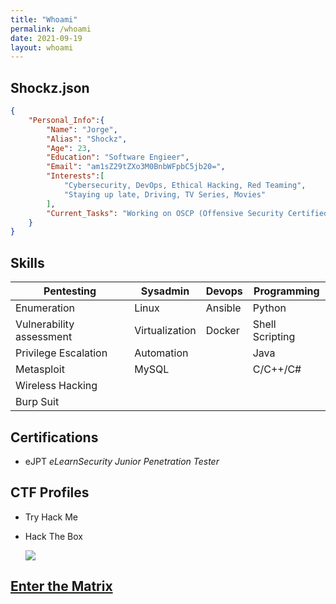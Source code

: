 ```yaml
---
title: "Whoami"
permalink: /whoami
date: 2021-09-19
layout: whoami
---
```


## Shockz.json

```json
{
    "Personal_Info":{
        "Name": "Jorge",
        "Alias": "Shockz",
        "Age": 23,
        "Education": "Software Engieer",
        "Email": "am1sZ29tZXo3M0BnbWFpbC5jb20=",
        "Interests":[
            "Cybersecurity, DevOps, Ethical Hacking, Red Teaming",
            "Staying up late, Driving, TV Series, Movies"
        ],
        "Current_Tasks": "Working on OSCP (Offensive Security Certified Professional)"
    }
}
```

## Skills

| Pentesting | Sysadmin | Devops |  Programming |
|-------|--------|---------|---------|
| Enumeration | Linux | Ansible | Python |
| Vulnerability assessment | Virtualization | Docker | Shell Scripting |
| Privilege Escalation | Automation |  | Java |
| Metasploit | MySQL |  | C/C++/C# |
| Wireless Hacking |  |  |  |
| Burp Suit | |  |  |

## Certifications

* eJPT *eLearnSecurity Junior Penetration Tester*

## CTF Profiles

* Try Hack Me
    <script src="https://tryhackme.com/badge/438303"></script>

* Hack The Box

    [![](https://www.hackthebox.eu/badge/image/616242)](https://app.hackthebox.eu/profile/616242)

## <a href="#" style="cursor: pointer;" onclick="get_matrix()">Enter the Matrix</a>